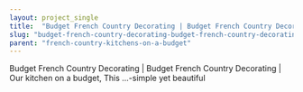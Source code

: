 ```yaml
---
layout: project_single
title:  "Budget French Country Decorating | Budget French Country Decorating | Our kitchen on a budget, This ...-simple yet beautiful"
slug: "budget-french-country-decorating-budget-french-country-decorating-our-kitchen-on-a-budget-this-simple"
parent: "french-country-kitchens-on-a-budget"
---
```

Budget French Country Decorating | Budget French Country Decorating | Our kitchen on a budget, This ...-simple yet beautiful